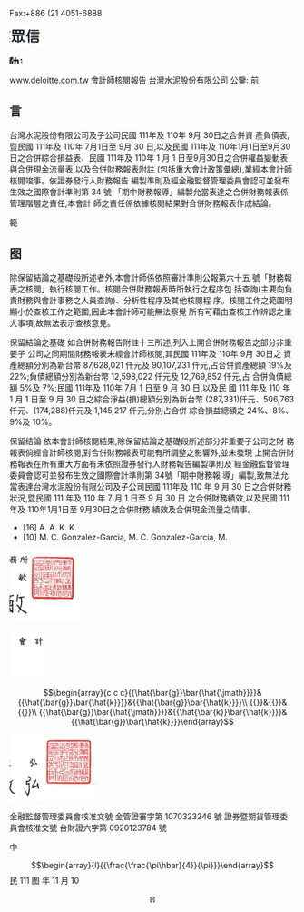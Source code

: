 Fax:+886 (21 4051-6888

![0_image_0.png](0_image_0.png)

![0_image_1.png](0_image_1.png)

www.deloitte.com.tw 會計師核閱報告 台灣水泥股份有限公司 公鑒:
前 

## 言

台灣水泥股份有限公司及子公司民國 111年及 110年 9月 30日之合併資 產負債表,暨民國 111年及 110年 7月1日至 9月 30 日,以及民國 111年及 110年1月1日至9月30日之合併綜合損益表、民國 111年及 110年 1 月 1 日至9月30日之合併權益變動表與合併現金流量表,以及合併財務報表附註
(包括重大會計政策彙總),業經本會計師核閱竣事。依證券發行人財務報告 編製準則及經金融監督管理委員會認可並發布生效之國際會計準則第 34 號
「期中財務報導」編製允當表達之合併財務報表係管理階層之責任,本會計 師之責任係依據核閱結果對合併財務報表作成結論。

範

## 图

除保留結論之基礎段所述者外,本會計師係依照審計準則公報第六十五 號「財務報表之核閱」執行核閱工作。核閱合併財務報表時所執行之程序包 括查詢(主要向負責財務與會計事務之人員查詢)、分析性程序及其他核閱程 序。核閱工作之範圍明顯小於查核工作之範圍,因此本會計師可能無法察覺 所有可藉由查核工作辨認之重大事項,故無法表示查核意見。

保留結論之基礎 如合併財務報告附註十三所述,列入上開合併財務報告之部分非重要子 公司之同期間財務報表未經會計師核閱,其民國 111年及 110年 9月 30日之 資產總額分別為新台幣 87,628,021 仟元及 90,107,231 仟元,占合併資產總額 19%及 22%;負債總額分別為新台幣 12,598,022 仟元及 12,769,852 仟元,占 合併負債總額 5%及 7%;民國 111年及 110年 7月 1 日至 9 月 30 日,以及民 國 111 年及 110 年 1 月 1 日至 9 月 30 日之綜合淨益(損)總額分別為新台幣
(287,331)仟元、506,763 仟元、(174,288)仟元及 1,145,217 仟元,分別占合併 綜合損益總額之 24%、8%、9%及 10%。

保留结論 依本會計師核閱結果,除保留結論之基礎段所述部分非重要子公司之財 務報表倘經會計師核閱,對合併財務報表可能有所調整之影響外,並未發現 上開合併財務報表在所有重大方面有未依照證券發行人財務報告編製準則及 經金融監督管理委員會認可並發布生效之國際會計準則第 34號「期中財務報 導」編製,致無法允當表達台灣水泥股份有限公司及子公司民國 111年及 110 年 9 月 30 日之合併財務狀況,暨民國 111 年及 110 年 7 月 1 日至 9 月 30 日 之合併財務績效,以及民國 111年及 110年1月1日至 9月30日之合併財務 績效及合併現金流量之情事。

* [16] A. A. K. K.  
* [10] M. C. Gonzalez-Garcia, M. C. Gonzalez-Garcia, M.  

![1_image_1.png](1_image_1.png)

![1_image_2.png](1_image_2.png)

$$\begin{array}{c c c}{{\hat{\bar{g}}\bar{\hat{\jmath}}}}&{{\hat{\bar{g}}\bar{\hat{k}}}}&{{\hat{\bar{g}}\bar{\hat{k}}}}\\ {{}}&{{}}&{{}}\\ {{\hat{\bar{g}}\bar{\hat{\jmath}}}}&{{\hat{\bar{k}}\bar{\hat{k}}}}&{{\hat{\bar{g}}\bar{\hat{k}}}}\end{array}$$

![1_image_0.png](1_image_0.png)

金融監督管理委員會核准文號 金管證審字第 1070323246 號 證券暨期貨管理委員會核准文號 台財證六字第 0920123784 號

中

$$\begin{array}{l}{{\frac{\frac{\pi\hbar}{4}}{\pi}}}\end{array}$$
民 111 图 年 11 月 10

$$\mathbb{H}$$

